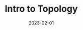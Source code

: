 ---
org: MIT
courseno: 18.901
title: Intro to Topology
subject: Math
date: 2023-02-01
term: Spring 2023
status: 
notes: 18-901.pdf
code: 18.901
site:
instructor: Anthony Conway
comment: As of now, these notes only cover the first half of the class. (The second half may be added later.)
---